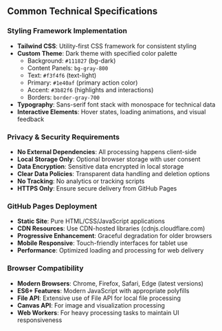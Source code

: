## Common Technical Specifications

### Styling Framework Implementation
- **Tailwind CSS**: Utility-first CSS framework for consistent styling
- **Custom Theme**: Dark theme with specified color palette
  - Background: `#111827` (bg-dark)
  - Content Panels: `bg-gray-800`
  - Text: `#f3f4f6` (text-light)
  - Primary: `#1e40af` (primary action color)
  - Accent: `#3b82f6` (highlights and interactions)
  - Borders: `border-gray-700`
- **Typography**: Sans-serif font stack with monospace for technical data
- **Interactive Elements**: Hover states, loading animations, and visual feedback

### Privacy & Security Requirements
- **No External Dependencies**: All processing happens client-side
- **Local Storage Only**: Optional browser storage with user consent
- **Data Encryption**: Sensitive data encrypted in local storage
- **Clear Data Policies**: Transparent data handling and deletion options
- **No Tracking**: No analytics or tracking scripts
- **HTTPS Only**: Ensure secure delivery from GitHub Pages

### GitHub Pages Deployment
- **Static Site**: Pure HTML/CSS/JavaScript applications
- **CDN Resources**: Use CDN-hosted libraries (cdnjs.cloudflare.com)
- **Progressive Enhancement**: Graceful degradation for older browsers
- **Mobile Responsive**: Touch-friendly interfaces for tablet use
- **Performance**: Optimized loading and processing for web delivery

### Browser Compatibility
- **Modern Browsers**: Chrome, Firefox, Safari, Edge (latest versions)
- **ES6+ Features**: Modern JavaScript with appropriate polyfills
- **File API**: Extensive use of File API for local file processing
- **Canvas API**: For image and visualization processing
- **Web Workers**: For heavy processing tasks to maintain UI responsiveness